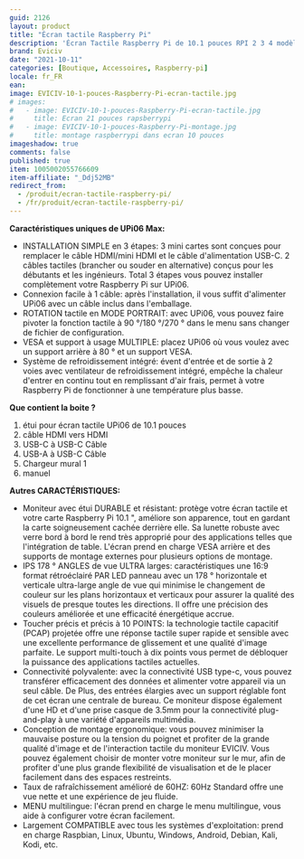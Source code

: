 ```yaml
---
guid: 2126
layout: product
title: "Écran tactile Raspberry Pi"
description: 'Écran Tactile Raspberry Pi de 10.1 pouces RPI 2 3 4 modèle B boîtier EVICIV UPi06 Max moniteur Portable RasPi USB C affichage Tactile'
brand: Eviciv
date: "2021-10-11"
categories: [Boutique, Accessoires, Raspberry-pi]
locale: fr_FR
ean:
image: EVICIV-10-1-pouces-Raspberry-Pi-ecran-tactile.jpg
# images: 
#   - image: EVICIV-10-1-pouces-Raspberry-Pi-ecran-tactile.jpg
#     title: Ecran 21 pouces rapsberrypi
#   - image: EVICIV-10-1-pouces-Raspberry-Pi-montage.jpg
#     title: montage raspberrypi dans ecran 10 pouces
imageshadow: true
comments: false
published: true
item: 1005002055766609
item-affiliate: "_Ddj52MB"
redirect_from: 
  - /produit/ecran-tactile-raspberry-pi/
  - /fr/produit/ecran-tactile-raspberry-pi/
---
```


**Caractéristiques uniques de UPi06 Max:**

- INSTALLATION SIMPLE en 3 étapes: 3 mini cartes sont conçues pour remplacer le câble HDMI/mini HDMI et le câble d'alimentation USB-C. 2 câbles tactiles (brancher ou souder en alternative) conçus pour les débutants et les ingénieurs. Total 3 étapes vous pouvez installer complètement votre Raspberry Pi sur UPi06.
- Connexion facile à 1 câble: après l'installation, il vous suffit d'alimenter UPi06 avec un câble inclus dans l'emballage.
- ROTATION tactile en MODE PORTRAIT: avec UPi06, vous pouvez faire pivoter la fonction tactile à 90 °/180 °/270 ° dans le menu sans changer de fichier de configuration.
- VESA et support à usage MULTIPLE: placez UPi06 où vous voulez avec un support arrière à 80 ° et un support VESA.
- Système de refroidissement intégré: évent d'entrée et de sortie à 2 voies avec ventilateur de refroidissement intégré, empêche la chaleur d'entrer en continu tout en remplissant d'air frais, permet à votre Raspberry Pi de fonctionner à une température plus basse.

**Que contient la boite ?**

1. étui pour écran tactile UPi06 de 10.1 pouces 
1. câble HDMI vers HDMI 
1. USB-C à USB-C Câble 
1. USB-A à USB-C Câble
1. Chargeur mural 1 
1. manuel

**Autres CARACTÉRISTIQUES:**

- Moniteur avec étui DURABLE et résistant: protège votre écran tactile et votre carte Raspberry Pi 10.1 ", améliore son apparence, tout en gardant la carte soigneusement cachée derrière elle. Sa lunette robuste avec verre bord à bord le rend très approprié pour des applications telles que l'intégration de table. L'écran prend en charge VESA arrière et des supports de montage externes pour plusieurs options de montage.
- IPS 178 ° ANGLES de vue ULTRA larges: caractéristiques une 16:9 format rétroéclairé PAR LED panneau avec un 178 ° horizontale et verticale ultra-large angle de vue qui minimise le changement de couleur sur les plans horizontaux et verticaux pour assurer la qualité des visuels de presque toutes les directions. Il offre une précision des couleurs améliorée et une efficacité énergétique accrue.
- Toucher précis et précis à 10 POINTS: la technologie tactile capacitif (PCAP) projetée offre une réponse tactile super rapide et sensible avec une excellente performance de glissement et une qualité d'image parfaite. Le support multi-touch à dix points vous permet de débloquer la puissance des applications tactiles actuelles.
- Connectivité polyvalente: avec la connectivité USB type-c, vous pouvez transférer efficacement des données et alimenter votre appareil via un seul câble. De Plus, des entrées élargies avec un support réglable font de cet écran une centrale de bureau. Ce moniteur dispose également d'une HD et d'une prise casque de 3.5mm pour la connectivité plug-and-play à une variété d'appareils multimédia.
- Conception de montage ergonomique: vous pouvez minimiser la mauvaise posture ou la tension du poignet et profiter de la grande qualité d'image et de l'interaction tactile du moniteur EVICIV. Vous pouvez également choisir de monter votre moniteur sur le mur, afin de profiter d'une plus grande flexibilité de visualisation et de le placer facilement dans des espaces restreints.
- Taux de rafraîchissement amélioré de 60HZ: 60Hz Standard offre une vue nette et une expérience de jeu fluide.
- MENU multilingue: l'écran prend en charge le menu multilingue, vous aide à configurer votre écran facilement.
- Largement COMPATIBLE avec tous les systèmes d'exploitation: prend en charge Raspbian, Linux, Ubuntu, Windows, Android, Debian, Kali, Kodi, etc.
